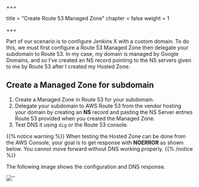 +++

title = "Create Route 53 Managed Zone"
chapter = false
weight = 1

+++


Part of our scenario is to configure Jenkins X with a custom domain.  To do this, we must first configure a Route 53 Managed Zone then delegate your subdomain to Route 53.  In my case, my domain is managed by Google Domains, and so I’ve created an NS record pointing to the NS servers given to me by Route 53 after I created my Hosted Zone.


## Create a Managed Zone for subdomain

1. Create a Managed Zone in Route 53 for your subdomain.
2. Delegate your subdomain to AWS Route 53 from the vendor hosting your domain by creating an **NS** record and   pasting the  NS Server entries Route 53 provided when you created the Managed Zone.
3. Test DNS it using `dig` or the Route 53 console.

{{% notice warning %}}
When testing the Hosted Zone can be done from the AWS Console, your goal is to get response with **NOERROR** as shown below.  You cannot move forward without DNS working properly.
{{% /notice %}}


The following image shows the configuration and DNS response.

![''](/images/route53.png)

